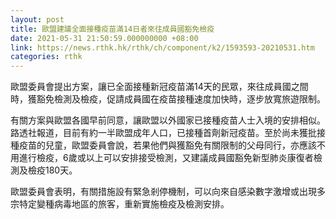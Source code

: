 ```yaml
---
layout: post
title: 歐盟建議全面接種疫苗滿14日者來往成員國豁免檢疫
date: 2021-05-31 21:50:59.000000000 +08:00
link: https://news.rthk.hk/rthk/ch/component/k2/1593593-20210531.htm
categories: rthk
---
```


歐盟委員會提出方案，讓已全面接種新冠疫苗滿14天的民眾，來往成員國之間時，獲豁免檢測及檢疫，促請成員國在疫苗接種速度加快時，逐步放寬旅遊限制。

有關方案與歐盟各國早前同意，讓歐盟以外國家已接種疫苗人士入境的安排相似。路透社報道，目前有約一半歐盟成年人口，已接種首劑新冠疫苗。至於尚未獲批接種疫苗的兒童，歐盟委員會說，若果他們與獲豁免有關限制的父母同行，亦應該不用進行檢疫，6歲或以上可以安排接受檢測，又建議成員國豁免新型肺炎康復者檢測及檢疫180天。

歐盟委員會表明，有關措施設有緊急剎停機制，可以向來自感染數字激增或出現多宗特定變種病毒地區的旅客，重新實施檢疫及檢測安排。
